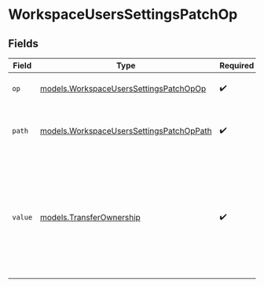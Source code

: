 # WorkspaceUsersSettingsPatchOp


## Fields

| Field                                                                                                                                                        | Type                                                                                                                                                         | Required                                                                                                                                                     | Description                                                                                                                                                  | Example                                                                                                                                                      |
| ------------------------------------------------------------------------------------------------------------------------------------------------------------ | ------------------------------------------------------------------------------------------------------------------------------------------------------------ | ------------------------------------------------------------------------------------------------------------------------------------------------------------ | ------------------------------------------------------------------------------------------------------------------------------------------------------------ | ------------------------------------------------------------------------------------------------------------------------------------------------------------ |
| `op`                                                                                                                                                         | [models.WorkspaceUsersSettingsPatchOpOp](../models/workspaceuserssettingspatchopop.md)                                                                       | :heavy_check_mark:                                                                                                                                           | Operation to be performed                                                                                                                                    | {<br/>"value": "replace"<br/>}                                                                                                                               |
| `path`                                                                                                                                                       | [models.WorkspaceUsersSettingsPatchOpPath](../models/workspaceuserssettingspatchoppath.md)                                                                   | :heavy_check_mark:                                                                                                                                           | Operation path                                                                                                                                               | {<br/>"summary": "Resend invites",<br/>"value": "role"<br/>}                                                                                                 |
| `value`                                                                                                                                                      | [models.TransferOwnership](../models/transferownership.md)                                                                                                   | :heavy_check_mark:                                                                                                                                           | Transfer ownership details                                                                                                                                   | {<br/>"summary": "Transfer ownership details",<br/>"value": {<br/>"workspace_id": 1,<br/>"user_id": 29,<br/>"new_role": "workspace_owner",<br/>"remove_role": "workspace_member"<br/>}<br/>} |
